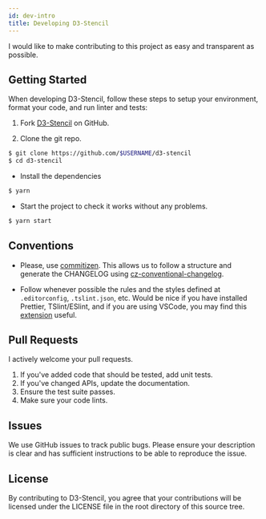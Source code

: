 ```yaml
---
id: dev-intro
title: Developing D3-Stencil
---
```


I would like to make contributing to this project as easy and transparent as possible.

## Getting Started

When developing D3-Stencil, follow these steps to setup your environment, format your code, and run linter and tests:

1. Fork [D3-Stencil](https://github.com/edgarordonez/d3-stencil) on GitHub.

2. Clone the git repo.

```bash
$ git clone https://github.com/$USERNAME/d3-stencil
$ cd d3-stencil
```

- Install the dependencies

```bash
$ yarn
```

- Start the project to check it works without any problems.

```bash
$ yarn start
```

## Conventions

- Please, use [commitizen](https://github.com/commitizen/cz-cli). This allows us to follow a structure and generate the CHANGELOG using [cz-conventional-changelog](https://github.com/commitizen/cz-conventional-changelog).

- Follow whenever possible the rules and the styles defined at `.editorconfig`, `.tslint.json`, etc. Would be nice if you have installed Prettier, TSlint/ESlint, and if you are using VSCode, you may find this [extension](https://marketplace.visualstudio.com/items?itemName=KnisterPeter.vscode-commitizen) useful.

## Pull Requests

I actively welcome your pull requests.

1. If you've added code that should be tested, add unit tests.
2. If you've changed APIs, update the documentation.
3. Ensure the test suite passes.
4. Make sure your code lints.

## Issues

We use GitHub issues to track public bugs. Please ensure your description is clear and has sufficient instructions to be able to reproduce the issue.

## License

By contributing to D3-Stencil, you agree that your contributions will be licensed under the LICENSE file in the root directory of this source tree.
